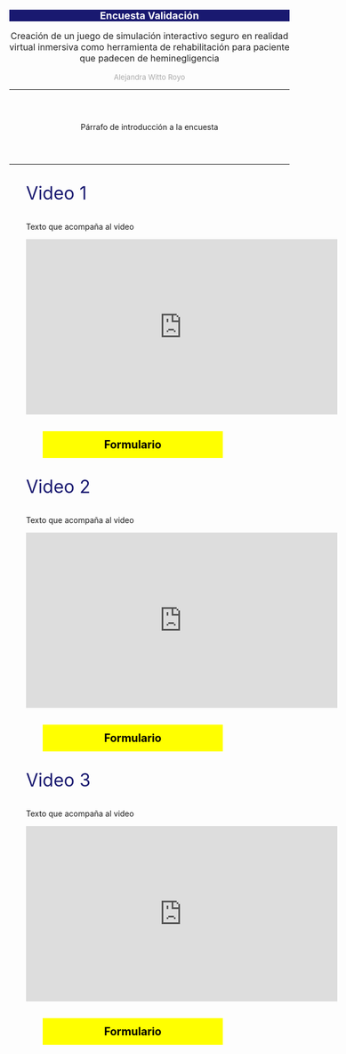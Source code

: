 <style>

.titulo{
    font-size: large;
    color: white;
    background-color: midnightblue; 
}

.videos{
  margin:30px
}

.h2{
    font-size: medium;
    color: #222222;
}

p.h2color{
    font-size: 2rem;
    color: midnightblue;
}

.h4{
    font-size: small;
    color: darkgray;
}

p.intro{
  margin: 2em;
  padding: 30px;
}


a {
  display: block;
  text-align:center;
  top: 0;
  left: 0;
  margin: 30px;
  padding: 10px;
}
    
a, a:before, a:after {
  color: black;
  font-size: 1.4em;
  font-weight: 700;
  text-decoration: none;
  transition: all .20s ease;
  -webkit-transition: all .20s ease;
  -moz-transition: all .20s ease;
  -o-transition: all .20s ease;
}

.button {
  width: 300px;
  align: center;
  background: yellow;
  border: 2px solid yellow;
}

.button-box {
  padding: 25px;
  margin-bottom:10%;
  align: center;
  a {
    display: inline-block;  
  }

iframe{
  align: center;
}
</style>

<div align="center">
    <h1 class="titulo">Encuesta Validación</h1>
    <p class="h2">Creación de un juego de simulación interactivo seguro en realidad virtual inmersiva como herramienta de rehabilitación para paciente que padecen de heminegligencia</p>
    <p class="h4">Alejandra Witto Royo</p>
    <hr>
    <p class="intro">Párrafo de introducción a la encuesta</p>
    <hr>
</div>

<div class="videos">
  <p class="h2color">Video 1</p>
  <p>Texto que acompaña al video</p>
  <p style="center">
<iframe align="center" width="560" height="315" src="https://www.youtube.com/embed/6366dxFf-Os?si=O25fMvXksvYkMvLu" title="YouTube video player" frameborder="0" allow="accelerometer; autoplay; clipboard-write; encrypted-media; gyroscope; picture-in-picture; web-share" referrerpolicy="strict-origin-when-cross-origin" allowfullscreen></iframe>
<a href="#" class="button button-lr">Formulario</a>
 </p>
</div>

<div class="videos">
  <p class="h2color">Video 2</p>
  <p>Texto que acompaña al video</p>
  <p style="center">
<iframe align="center" width="560" height="315" src="https://www.youtube.com/embed/6366dxFf-Os?si=O25fMvXksvYkMvLu" title="YouTube video player" frameborder="0" allow="accelerometer; autoplay; clipboard-write; encrypted-media; gyroscope; picture-in-picture; web-share" referrerpolicy="strict-origin-when-cross-origin" allowfullscreen></iframe>
<a href="#" class="button button-lr">Formulario</a>
</p>
</div>

<div class="videos">
  <p class="h2color">Video 3</p>
  <p>Texto que acompaña al video</p>
  <p style="center">
<iframe align="center" width="560" height="315" src="https://www.youtube.com/embed/6366dxFf-Os?si=O25fMvXksvYkMvLu" title="YouTube video player" frameborder="0" allow="accelerometer; autoplay; clipboard-write; encrypted-media; gyroscope; picture-in-picture; web-share" referrerpolicy="strict-origin-when-cross-origin" allowfullscreen></iframe>
<a href="#" class="button button-lr">Formulario</a>
</p>
</div>
